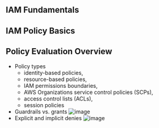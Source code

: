 ## IAM Fundamentals
## IAM Policy Basics
## Policy Evaluation Overview
- Policy types
  - identity-based policies,
  - resource-based policies,
  - IAM permissions boundaries,
  - AWS Organizations service control policies (SCPs),
  - access control lists (ACLs),
  - session policies
- Guardrails vs. grants
![image](https://github.com/andrewhzy/notes/assets/71499897/bbf16b95-862b-4d15-b2c1-8cf5a2c9a09a)
- Explicit and implicit denies
  ![image](https://github.com/andrewhzy/notes/assets/71499897/c9ea89e4-f6fd-455b-9b24-0a126f53e22b)


